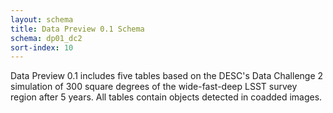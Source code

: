 ```yaml
---
layout: schema
title: Data Preview 0.1 Schema
schema: dp01_dc2
sort-index: 10
---
```

Data Preview 0.1 includes five tables based on the DESC's Data Challenge 2 simulation of 300 square degrees of the wide-fast-deep LSST survey region after 5 years. All tables contain objects detected in coadded images.